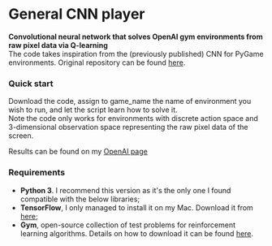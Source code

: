 # General CNN player
**Convolutional neural network that solves OpenAI gym environments from raw pixel data via Q-learning**  
The code takes inspiration from the (previously published) CNN for PyGame environments. Original repository can be found [here][5].

### Quick start
Download the code, assign to game_name the name of environment you wish to run, and let the script learn how to solve it.  
Note the code only works for environments with discrete action space and 3-dimensional observation space representing the raw pixel data of the screen.  

Results can be found on my [OpenAI page][4]

### Requirements
* **Python 3**. I recommend this version as it's the only one I found compatible with the below libraries;
* **TensorFlow**, I only managed to install it on my Mac. Download it from [here][2];
* **Gym**, open-source collection of test problems for reinforcement learning algorithms. Details on how to download it can be found [here][3]. 
 
[2]: https://www.tensorflow.org/versions/r0.7/get_started/os_setup.html 
[3]: https://gym.openai.com/docs
[4]: https://gym.openai.com/users/FlankMe
[5]: https://github.com/FlankMe/player-ConvNN
